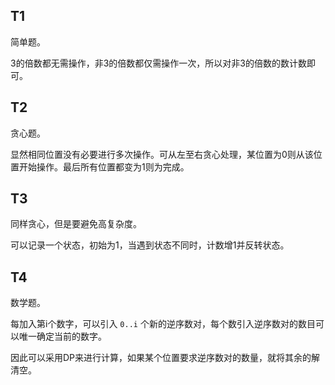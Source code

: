 ## T1

简单题。

3的倍数都无需操作，非3的倍数都仅需操作一次，所以对非3的倍数的数计数即可。

## T2

贪心题。

显然相同位置没有必要进行多次操作。可从左至右贪心处理，某位置为0则从该位置开始操作。最后所有位置都变为1则为完成。

## T3

同样贪心，但是要避免高复杂度。

可以记录一个状态，初始为1，当遇到状态不同时，计数增1并反转状态。

## T4

数学题。

每加入第i个数字，可以引入 `0..i` 个新的逆序数对，每个数引入逆序数对的数目可以唯一确定当前的数字。

因此可以采用DP来进行计算，如果某个位置要求逆序数对的数量，就将其余的解清空。
